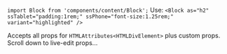 `import Block from 'components/content/Block';` Use:
`<Block as="h2" ssTablet="padding:1rem;" ssPhone="font-size:1.25rem;" variant="highlighted" />`

Accepts all props for `HTMLAttributes<HTMLDivElement>` plus custom props. Scroll down to live-edit props...

